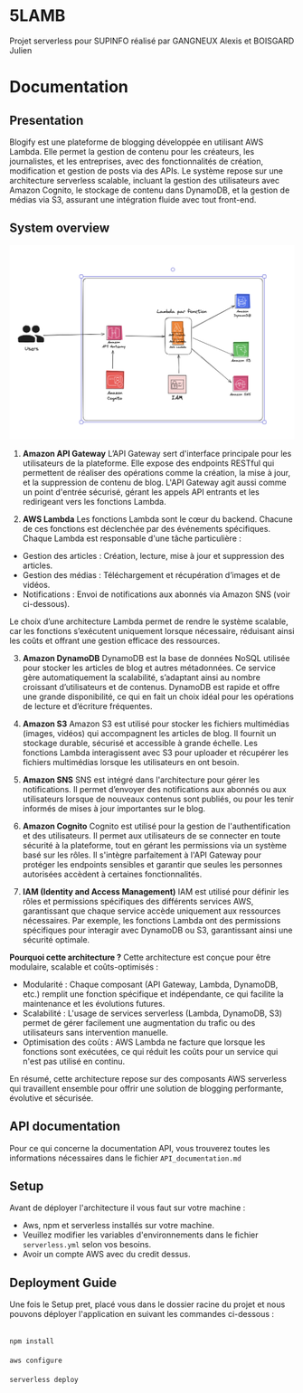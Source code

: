 # 5LAMB

Projet serverless pour SUPINFO réalisé par GANGNEUX Alexis et BOISGARD Julien

# Documentation

## Presentation

Blogify est une plateforme de blogging développée en utilisant AWS Lambda. Elle permet la gestion de contenu pour les créateurs, les journalistes, et les entreprises, avec des fonctionnalités de création, modification et gestion de posts via des APIs. Le système repose sur une architecture serverless scalable, incluant la gestion des utilisateurs avec Amazon Cognito, le stockage de contenu dans DynamoDB, et la gestion de médias via S3, assurant une intégration fluide avec tout front-end.

## System overview

![Architecture du projet](images/architecture.png)

1. **Amazon API Gateway**
L’API Gateway sert d'interface principale pour les utilisateurs de la plateforme. Elle expose des endpoints RESTful qui permettent de réaliser des opérations comme la création, la mise à jour, et la suppression de contenu de blog. L'API Gateway agit aussi comme un point d'entrée sécurisé, gérant les appels API entrants et les redirigeant vers les fonctions Lambda.

2. **AWS Lambda**
Les fonctions Lambda sont le cœur du backend. Chacune de ces fonctions est déclenchée par des événements spécifiques. Chaque Lambda est responsable d'une tâche particulière :

*   Gestion des articles : Création, lecture, mise à jour et suppression des articles.
*   Gestion des médias : Téléchargement et récupération d’images et de vidéos.
*   Notifications : Envoi de notifications aux abonnés via Amazon SNS (voir ci-dessous).

Le choix d’une architecture Lambda permet de rendre le système scalable, car les fonctions s’exécutent uniquement lorsque nécessaire, réduisant ainsi les coûts et offrant une gestion efficace des ressources.

3. **Amazon DynamoDB**
DynamoDB est la base de données NoSQL utilisée pour stocker les articles de blog et autres métadonnées. Ce service gère automatiquement la scalabilité, s’adaptant ainsi au nombre croissant d’utilisateurs et de contenus. DynamoDB est rapide et offre une grande disponibilité, ce qui en fait un choix idéal pour les opérations de lecture et d’écriture fréquentes.

4. **Amazon S3**
Amazon S3 est utilisé pour stocker les fichiers multimédias (images, vidéos) qui accompagnent les articles de blog. Il fournit un stockage durable, sécurisé et accessible à grande échelle. Les fonctions Lambda interagissent avec S3 pour uploader et récupérer les fichiers multimédias lorsque les utilisateurs en ont besoin.

5. **Amazon SNS**
SNS est intégré dans l'architecture pour gérer les notifications. Il permet d’envoyer des notifications aux abonnés ou aux utilisateurs lorsque de nouveaux contenus sont publiés, ou pour les tenir informés de mises à jour importantes sur le blog.

6. **Amazon Cognito**
Cognito est utilisé pour la gestion de l'authentification et des utilisateurs. Il permet aux utilisateurs de se connecter en toute sécurité à la plateforme, tout en gérant les permissions via un système basé sur les rôles. Il s'intègre parfaitement à l'API Gateway pour protéger les endpoints sensibles et garantir que seules les personnes autorisées accèdent à certaines fonctionnalités.

7. **IAM (Identity and Access Management)**
IAM est utilisé pour définir les rôles et permissions spécifiques des différents services AWS, garantissant que chaque service accède uniquement aux ressources nécessaires. Par exemple, les fonctions Lambda ont des permissions spécifiques pour interagir avec DynamoDB ou S3, garantissant ainsi une sécurité optimale.

**Pourquoi cette architecture ?**
Cette architecture est conçue pour être modulaire, scalable et coûts-optimisés :

* Modularité : Chaque composant (API Gateway, Lambda, DynamoDB, etc.) remplit une fonction spécifique et indépendante, ce qui facilite la maintenance et les évolutions futures.
* Scalabilité : L'usage de services serverless (Lambda, DynamoDB, S3) permet de gérer facilement une augmentation du trafic ou des utilisateurs sans intervention manuelle.
* Optimisation des coûts : AWS Lambda ne facture que lorsque les fonctions sont exécutées, ce qui réduit les coûts pour un service qui n'est pas utilisé en continu.

En résumé, cette architecture repose sur des composants AWS serverless qui travaillent ensemble pour offrir une solution de blogging performante, évolutive et sécurisée.

## API documentation

Pour ce qui concerne la documentation API, vous trouverez toutes les informations nécessaires dans le fichier `API_documentation.md`

## Setup

Avant de déployer l'architecture il vous faut sur votre machine : 

*   Aws, npm et serverless installés sur votre machine.
*   Veuillez modifier les variables d'environnements dans le fichier `serverless.yml` selon vos besoins.
*   Avoir un compte AWS avec du credit dessus. 

## Deployment Guide

Une fois le Setup pret, placé vous dans le dossier racine du projet et nous pouvons déployer l'application en suivant les commandes ci-dessous :

```Bash

npm install 

aws configure

serverless deploy
```






